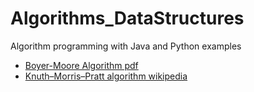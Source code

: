# Algorithms_DataStructures
Algorithm programming with Java and Python examples
  
- [Boyer-Moore Algorithm pdf](https://www.cs.jhu.edu/~langmea/resources/lecture_notes/boyer_moore.pdf)  
- [Knuth–Morris–Pratt algorithm wikipedia](https://en.wikipedia.org/wiki/Knuth%E2%80%93Morris%E2%80%93Pratt_algorithm)  
  
